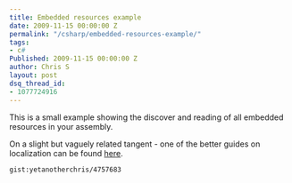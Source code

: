 ```yaml
---
title: Embedded resources example
date: 2009-11-15 00:00:00 Z
permalink: "/csharp/embedded-resources-example/"
tags:
- c#
Published: 2009-11-15 00:00:00 Z
author: Chris S
layout: post
dsq_thread_id:
- 1077724916
---
```


This is a small example showing the discover and reading of all embedded resources in your assembly.

On a slight but vaguely related tangent - one of the better guides on localization can be found [here][1].

<!--more-->

  
`gist:yetanotherchris/4757683`

 [1]: http://en.csharp-online.net/Localization_Like_the_Pros—Outsourcing_Translations